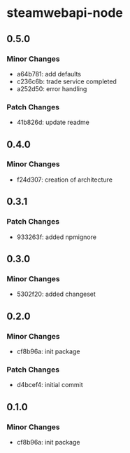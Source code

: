 # steamwebapi-node

## 0.5.0

### Minor Changes

- a64b781: add defaults
- c236c6b: trade service completed
- a252d50: error handling

### Patch Changes

- 41b826d: update readme

## 0.4.0

### Minor Changes

- f24d307: creation of architecture

## 0.3.1

### Patch Changes

- 933263f: added npmignore

## 0.3.0

### Minor Changes

- 5302f20: added changeset

## 0.2.0

### Minor Changes

- cf8b96a: init package

### Patch Changes

- d4bcef4: initial commit

## 0.1.0

### Minor Changes

- cf8b96a: init package
